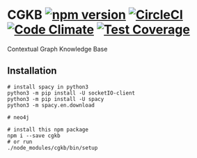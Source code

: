 # CGKB [![npm version](https://badge.fury.io/js/cgkb.svg)](https://badge.fury.io/js/cgkb) [![CircleCI](https://circleci.com/gh/kengz/CGKB.svg?style=shield)](https://circleci.com/gh/kengz/CGKB) [![Code Climate](https://codeclimate.com/github/kengz/CGKB/badges/gpa.svg)](https://codeclimate.com/github/kengz/CGKB) [![Test Coverage](https://codeclimate.com/github/kengz/CGKB/badges/coverage.svg)](https://codeclimate.com/github/kengz/CGKB/coverage)
Contextual Graph Knowledge Base

## Installation

```shell
# install spacy in python3
python3 -m pip install -U socketIO-client
python3 -m pip install -U spacy
python3 -m spacy.en.download

# neo4j

# install this npm package
npm i --save cgkb
# or run
./node_modules/cgkb/bin/setup
```